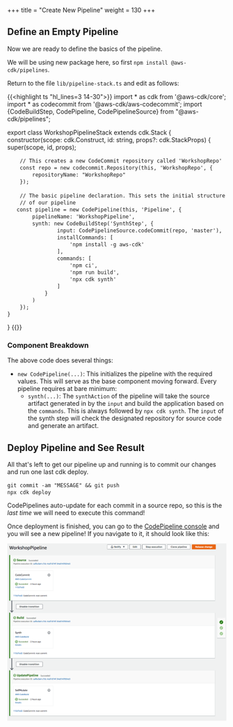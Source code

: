 +++
title = "Create New Pipeline"
weight = 130
+++

## Define an Empty Pipeline
Now we are ready to define the basics of the pipeline.

We will be using new package here, so first `npm install @aws-cdk/pipelines`.

Return to the file `lib/pipeline-stack.ts` and edit as follows:

{{<highlight ts "hl_lines=3 14-30">}}
import * as cdk from '@aws-cdk/core';
import * as codecommit from '@aws-cdk/aws-codecommit';
import {CodeBuildStep, CodePipeline, CodePipelineSource} from "@aws-cdk/pipelines";

export class WorkshopPipelineStack extends cdk.Stack {
    constructor(scope: cdk.Construct, id: string, props?: cdk.StackProps) {
        super(scope, id, props);

        // This creates a new CodeCommit repository called 'WorkshopRepo'
        const repo = new codecommit.Repository(this, 'WorkshopRepo', {
            repositoryName: "WorkshopRepo"
        });

        // The basic pipeline declaration. This sets the initial structure
        // of our pipeline
       const pipeline = new CodePipeline(this, 'Pipeline', {
            pipelineName: 'WorkshopPipeline',
            synth: new CodeBuildStep('SynthStep', {
                    input: CodePipelineSource.codeCommit(repo, 'master'),
                    installCommands: [
                        'npm install -g aws-cdk'
                    ],
                    commands: [
                        'npm ci',
                        'npm run build',
                        'npx cdk synth'
                    ]
                }
            )
        });
    }
}
{{</highlight>}}

### Component Breakdown
The above code does several things:

* `new CodePipeline(...)`: This initializes the pipeline with the required values. This will serve as the base component moving forward. Every pipeline requires at bare minimum:
    * `synth(...)`: The `synthAction` of the pipeline will take the source artifact generated in by the `input` and build the application based on the `commands`. This is always followed by `npx cdk synth`.
  The `input` of the synth step will check the designated repository for source code and generate an artifact.

## Deploy Pipeline and See Result
All that's left to get our pipeline up and running is to commit our changes and run one last cdk deploy. 

```
git commit -am "MESSAGE" && git push
npx cdk deploy
```

CodePipelines auto-update for each commit in a source repo, so this is the *last time* we will need to execute this command!

Once deployment is finished, you can go to the [CodePipeline console](https://console.aws.amazon.com/codesuite/codepipeline/pipelines) and you will see a new pipeline! If you navigate to it, it should look like this:

![](./pipeline-init.png)

